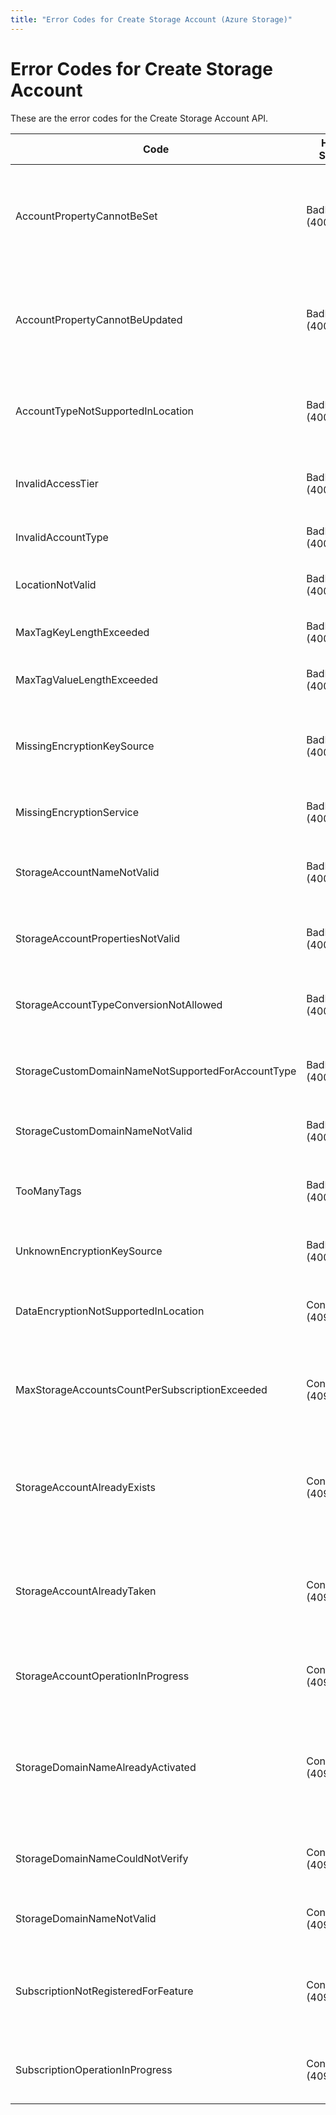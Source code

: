 ```yaml
---
title: "Error Codes for Create Storage Account (Azure Storage)"
---
```

# Error Codes for Create Storage Account 

These are the error codes for the Create Storage Account API.

|          Code                                     | HTTP Status        | Description                                                                           |
|---------------------------------------------------|--------------------|---------------------------------------------------------------------------------------|
| AccountPropertyCannotBeSet                        | BadRequest (400) | A property that cannot be set for the storage account was specified in the PUT request. |
| AccountPropertyCannotBeUpdated                    | BadRequest (400) | A property that cannot be updated for the storage account was specified in the request. |
| AccountTypeNotSupportedInLocation                 | BadRequest (400) | The SKU is not supported in the specified location.                                     |
| InvalidAccessTier                                 | BadRequest (400) | The access tier is not allowed for this account kind.                                   |
| InvalidAccountType                                | BadRequest (400) | The SKU specified is not valid.                                                         |
| LocationNotValid                                  | BadRequest (400) | The specified location is not valid.                                                    |
| MaxTagKeyLengthExceeded                           | BadRequest (400) | A key given in the tags is too long.                                                    |
| MaxTagValueLengthExceeded                         | BadRequest (400) | A value given in the tags is too long.                                                  |
| MissingEncryptionKeySource                        | BadRequest (400) | The Encryption KeySource is missing from the request.                                   |
| MissingEncryptionService                          | BadRequest (400) | Encryption Service is missing from the request.                                         |
| StorageAccountNameNotValid                        | BadRequest (400) | The specified account name is not valid.                                                |
| StorageAccountPropertiesNotValid                  | BadRequest (400) | The properties field in the request is invalid.                                         |
| StorageAccountTypeConversionNotAllowed            | BadRequest (400) | The storage account does not support SKU conversion.                                    |
| StorageCustomDomainNameNotSupportedForAccountType | BadRequest (400) | Custom domain name not supported for SKU.                                               |
| StorageCustomDomainNameNotValid                   | BadRequest (400) | The domain name specified is not valid.                                                 |
| TooManyTags                                       | BadRequest (400) | Too many tags are specified for the storage account.                                    |
| UnknownEncryptionKeySource                        | BadRequest (400) | Encryption KeySource given is unknown.                                                  |
| DataEncryptionNotSupportedInLocation              | Conflict (409)   | Data Encryption is not supported in the location.                                       |
| MaxStorageAccountsCountPerSubscriptionExceeded    | Conflict (409)   | The subscription has exceeded its storage account count quota.                          |
| StorageAccountAlreadyExists                       | Conflict (409)   | This specified storage account already exists under the subscription.                   |
| StorageAccountAlreadyTaken                        | Conflict (409)   | This specified storage account is already taken by a different subscription.            |
| StorageAccountOperationInProgress                 | Conflict (409)   | An operation for the storage account is in progress.                                    |
| StorageDomainNameAlreadyActivated                 | Conflict (409)   | The custom domain name has already been activated for another storage account.          |
| StorageDomainNameCouldNotVerify                   | Conflict (409)   | The custom domain name could not be verified.                                           |
| StorageDomainNameNotValid                         | Conflict (409)   | The domain name specified is not valid.                                                 |
| SubscriptionNotRegisteredForFeature               | Conflict (409)   | The subscription is not registered for a required feature.                              |
| SubscriptionOperationInProgress                   | Conflict (409)   | An operation for the subscription account is in progress.                               |